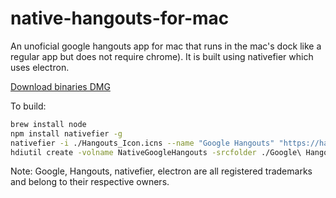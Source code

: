 # native-hangouts-for-mac

An unoficial google hangouts app for mac that runs in the mac's dock like a regular app but does not require chrome).
It is built using nativefier which uses electron.

[Download binaries DMG](https://github.com/alexandrubordei/native-hangouts-for-mac/releases/latest)


To build:
```bash
brew install node
npm install nativefier -g
nativefier -i ./Hangouts_Icon.icns --name "Google Hangouts" "https://hangouts.google.com" -p osx
hdiutil create -volname NativeGoogleHangouts -srcfolder ./Google\ Hangouts-darwin-x64 -ov -format UDZO nativegooglehangouts.dmg
```

Note: Google, Hangouts, nativefier, electron are all registered trademarks and belong to their respective owners.
